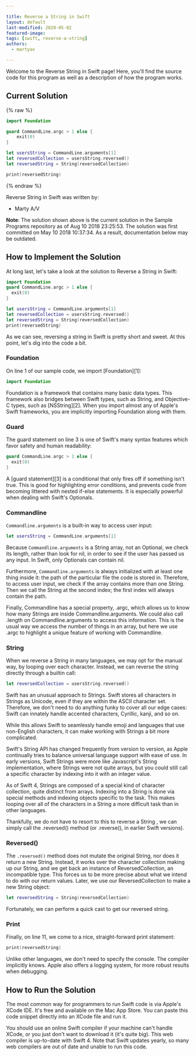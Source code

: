 ```yaml
---

title: Reverse a String in Swift
layout: default
last-modified: 2020-05-02
featured-image:
tags: [swift, reverse-a-string]
authors:
  - martyav

---
```


Welcome to the Reverse String in Swift page! Here, you'll find the source code for this program as well as a description of how the program works.

## Current Solution

{% raw %}

```swift
import Foundation

guard CommandLine.argc > 1 else {
    exit(0)
}

let usersString = CommandLine.arguments[1]
let reversedCollection = usersString.reversed()
let reversedString = String(reversedCollection)

print(reversedString)
```

{% endraw %}

Reverse String in Swift was written by:

- Marty A/V

**Note**: The solution shown above is the current solution in the Sample Programs repository as of Aug 10 2018 23:25:53. The solution was first committed on May 10 2018 10:37:34. As a result, documentation below may be outdated.

## How to Implement the Solution

At long last, let's take a look at the solution to Reverse a String in Swift:

```swift
import Foundation
guard CommandLine.argc > 1 else {
  exit(0)
}

let usersString = CommandLine.arguments[1]
let reversedCollection = usersString.reversed()
let reversedString = String(reversedCollection)
print(reversedString)
```

As we can see, reversing a string in Swift is pretty short and sweet. At this
point, let's dig into the code a bit.

### Foundation

On line 1 of our sample code, we import [Foundation][1]:

```swift
import Foundation
```

Foundation is a framework that contains many basic data types. This framework
also bridges between Swift types, such as String, and Objective-C types, such
as [NSString][2]. When you import almost any of Apple's Swift frameworks, you are
implicitly importing Foundation along with them.

### Guard

The guard statement on line 3 is one of Swift's many syntax features which favor
safety and human readability:

```swift
guard CommandLine.argc > 1 else {
  exit(0)
}
```

A [guard statement][3] is a conditional that only fires off if something isn't true.
This is good for highlighting error conditions, and prevents code from becoming
littered with nested if-else statements. It is especially powerful when dealing
with Swift's Optionals.

### Commandline

`Commandline.arguments` is a built-in way to access user input:

```swift
let usersString = CommandLine.arguments[1]
```

Because `Commandline.arguments` is a String array, not an Optional, we check its
length, rather than look for nil, in order to see if the user has passed us any
input. In Swift, only Optionals can contain nil.

Furthermore, `Commandline.arguments` is always initialized with at least one thing
inside it: the path of the particular file the code is stored in. Therefore, to
access user input, we check if the array contains more than one String. Then we
call the String at the second index; the first index will always contain the path.

Finally, Commandline has a special property, .argc, which allows us to know how
many Strings are inside Commandline.arguments. We could also call .length on
Commandline.arguments to access this information. This is the usual way we access
the number of things in an array, but here we use .argc to highlight a unique
feature of working with Commandline.

### String

When we reverse a String in many languages, we may opt for the manual way, by
looping over each character. Instead, we can reverse the string directly through
a builtin call:

```swift
let reversedCollection = usersString.reversed()
```

Swift has an unusual approach to Strings. Swift stores all characters in Strings
as Unicode, even if they are within the ASCII character set. Therefore, we don't
need to do anything funky to cover all our edge cases: Swift can innately handle
accented characters, Cyrillic, kanji, and so on.

While this allows Swift to seamlessly handle emoji and languages that use
non-English characters, it can make working with Strings a bit more complicated.

Swift's String API has changed frequently from version to version, as Apple
continually tries to balance universal language support with ease of use. In
early versions, Swift Strings were more like Javascript's String implementation,
where Strings were not quite arrays, but you could still call a specific
character by indexing into it with an integer value.

As of Swift 4, Strings are composed of a special kind of character collection,
quite distinct from arrays. Indexing into a String is done via special methods
and indexing objects specific to the task. This makes looping over all of the
characters in a String a more difficult task than in other languages.

Thankfully, we do not have to resort to this to reverse a String ,  we can simply
call the .reversed() method (or .reverse(), in earlier Swift versions).

### Reversed()

The `.reversed()` method does not mutate the original String, nor does it return a
new String. Instead, it works over the character collection making up our String,
and we get back an instance of ReversedCollection, an incompatible type. This
forces us to be more precise about what we intend to do with our return values.
Later, we use our ReversedCollection to make a new String object:

```swift
let reversedString = String(reversedCollection)
```

Fortunately, we can perform a quick cast to get our reversed string.

### Print

Finally, on line 11, we come to a nice, straight-forward print statement:

```swift
print(reversedString)
```

Unlike other languages, we don't need to specify the console. The compiler
implicitly knows. Apple also offers a logging system, for more robust results
when debugging.


## How to Run the Solution

The most common way for programmers to run Swift code is via Apple's XCode IDE.
It's free and available on the Mac App Store. You can paste this code snippet
directly into an XCode file and run it.

You should use an online Swift compiler if your machine can't handle XCode, or
you just don't want to download it (it's quite big). This web compiler is
up-to-date with Swift 4. Note that Swift updates yearly, so many web compilers
are out of date and unable to run this code.
